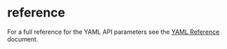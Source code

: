 # reference

For a full reference for the YAML API parameters see the [YAML Reference](../../docs/developer/cluster-api/Workload-YAML-Reference-v1.pdf) document.
